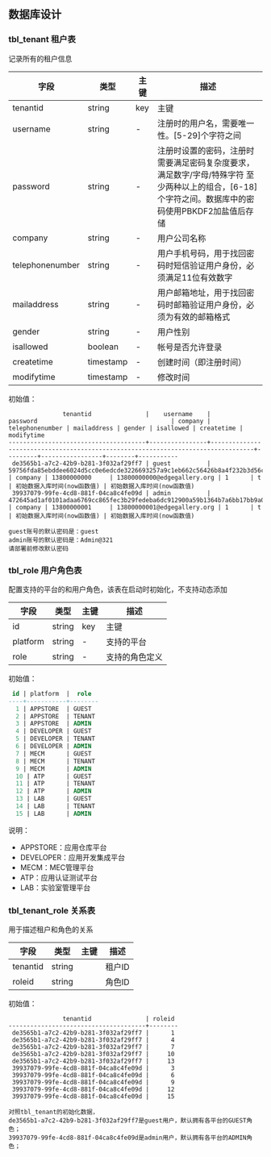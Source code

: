 ## 数据库设计

### tbl\_tenant 租户表

记录所有的租户信息

| **字段** | **类型** | **主键** | **描述** |
| --- | --- | --- | --- |
|tenantid | string | key | 主键 |
|username | string | -| 注册时的用户名，需要唯一性。[5-29]个字符之间  |
|password | string |- | 注册时设置的密码，注册时需要满足密码复杂度要求，满足数字/字母/特殊字符 至少两种以上的组合，[6-18]个字符之间。数据库中的密码使用PBKDF2加盐值后存储 |
|company | string |- | 用户公司名称 |
|telephonenumber | string | -| 用户手机号码，用于找回密码时短信验证用户身份，必须满足11位有效数字|
|mailaddress | string | -| 用户邮箱地址，用于找回密码时邮箱验证用户身份，必须为有效的邮箱格式|
|gender| string |- | 用户性别|
|isallowed| boolean |- | 帐号是否允许登录|
|createtime| timestamp|- | 创建时间（即注册时间）|
|modifytime| timestamp|- | 修改时间|

初始值：
```
               tenantid               |    username    |                                     password                                     | company | telephonenumber | mailaddress | gender | isallowed | createtime | modifytime
--------------------------------------+----------------+----------------------------------------------------------------------------------+---------+-----------------+--------+-----------
 de3565b1-a7c2-42b9-b281-3f032af29ff7 | guest          | 59756fda85ebddee6024d5cc0e6edcde3226693257a9c1eb662c56426b8a4f232b3d56c321adbd91 | company | 13800000000     | 13800000000@edgegallery.org | 1      | t | 初始数据入库时间(now函数值) | 初始数据入库时间(now函数值)
 39937079-99fe-4cd8-881f-04ca8c4fe09d | admin          | 472645ad1af0101adaa6769cc865fec3b29fedeba6dc912900a59b1364b7a6bb17bb9a0575854547 | company | 13800000001     | 13800000001@edgegallery.org | 1      | t | 初始数据入库时间(now函数值) | 初始数据入库时间(now函数值)

guest账号的默认密码是：guest
admin账号的默认密码是：Admin@321
请部署前修改默认密码
```

### tbl\_role 用户角色表

配置支持的平台的和用户角色，该表在启动时初始化，不支持动态添加

| 字段 | 类型 |主键 | 描述 |
|---|---|---|---|
|id | string | key | 主键 |
|platform | string |- | 支持的平台  |
|role | string |- | 支持的角色定义 |

初始值：
```sql
 id | platform  |  role  
----+-----------+--------
  1 | APPSTORE  | GUEST
  2 | APPSTORE  | TENANT
  3 | APPSTORE  | ADMIN
  4 | DEVELOPER | GUEST
  5 | DEVELOPER | TENANT
  6 | DEVELOPER | ADMIN
  7 | MECM      | GUEST
  8 | MECM      | TENANT
  9 | MECM      | ADMIN
  10 | ATP      | GUEST
  11 | ATP      | TENANT
  12 | ATP      | ADMIN
  13 | LAB      | GUEST
  14 | LAB      | TENANT
  15 | LAB      | ADMIN
```
说明：
  - APPSTORE：应用仓库平台
  - DEVELOPER：应用开发集成平台
  - MECM：MEC管理平台
  - ATP：应用认证测试平台
  - LAB：实验室管理平台


### tbl\_tenant\_role 关系表

用于描述租户和角色的关系

| 字段 | 类型 |主键 | 描述 |
|---|---|---|---|
|tenantid | string | | 租户ID |
|roleid | string | | 角色ID  |

初始值：
```
               tenantid               | roleid 
--------------------------------------+--------
 de3565b1-a7c2-42b9-b281-3f032af29ff7 |      1
 de3565b1-a7c2-42b9-b281-3f032af29ff7 |      4
 de3565b1-a7c2-42b9-b281-3f032af29ff7 |      7
 de3565b1-a7c2-42b9-b281-3f032af29ff7 |     10
 de3565b1-a7c2-42b9-b281-3f032af29ff7 |     13
 39937079-99fe-4cd8-881f-04ca8c4fe09d |      3
 39937079-99fe-4cd8-881f-04ca8c4fe09d |      6
 39937079-99fe-4cd8-881f-04ca8c4fe09d |      9
 39937079-99fe-4cd8-881f-04ca8c4fe09d |     12
 39937079-99fe-4cd8-881f-04ca8c4fe09d |     15

对照tbl_tenant的初始化数据，
de3565b1-a7c2-42b9-b281-3f032af29ff7是guest用户，默认拥有各平台的GUEST角色；
39937079-99fe-4cd8-881f-04ca8c4fe09d是admin用户，默认拥有各平台的ADMIN角色；
```